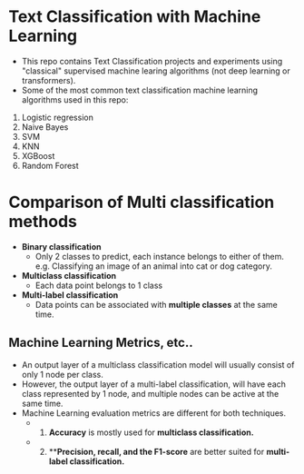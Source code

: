 # Text Classification with Machine Learning
* This repo contains Text Classification projects and experiments using "classical" supervised machine learing algorithms (not deep learning or transformers).
* Some of the most common text classification machine learning algorithms used in this repo:
1. Logistic regression
2. Naive Bayes
3. SVM
4. KNN
5. XGBoost
6. Random Forest


# Comparison of Multi classification methods

* **Binary classification**
  * Only 2 classes to predict, each instance belongs to either of them. e.g. Classifying an image of an animal into cat or dog category.
* **Multiclass classification**
  * Each data point belongs to 1 class
* **Multi-label classification**
  * Data points can be associated with **multiple classes** at the same time.

## Machine Learning Metrics, etc..
* An output layer of a multiclass classification model will usually consist of only 1 node per class.
* However, the output layer of a multi-label classification, will have each class represented by 1 node, and multiple nodes can be active at the same time.
* Machine Learning evaluation metrics are different for both techniques.
    * 1. **Accuracy** is mostly used for **multiclass classification.**
    * 2. ****Precision, recall, and the F1-score** are better suited for **multi-label classification.**
